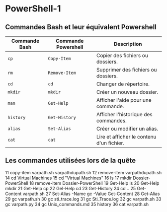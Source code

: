 # PowerShell-1

## Commandes Bash et leur équivalent Powershell

| **Commande Bash** | **Commande Powershell** | **Description**                  |
|--------------------|--------------------------|----------------------------------|
| `cp`              | `Copy-Item`             | Copier des fichiers ou dossiers. |
| `rm`              | `Remove-Item`           | Supprimer des fichiers ou dossiers. |
| `cd`              | `cd`                    | Changer de répertoire.           |
| `mkdir`           | `mkdir`                 | Créer un nouveau dossier. |
| `man`             | `Get-Help`              | Afficher l'aide pour une commande. |
| `history`         | `Get-History`           | Afficher l'historique des commandes. |
| `alias`           | `Set-Alias`             | Créer ou modifier un alias.      |
| `cat`             | `cat`                   | Lire et afficher le contenu d'un fichier. |

## Les commandes utilisées lors de la quête

  11 copy-item varpath.sh varpathdupath.sh
  12 remove-item varpathdupath.sh
  14 cd Virtual Machines
  15 cd "Virtual Machines"
  16 ls
  17 mkdir Dossier-PowerShell
  18 remove-item Dossier-PowerShell
  19 Get-Help ls
  20 Get-Help mkdir
  21 Get-Help cp
  22 Gel-Help cd
  23 Get-History
  24 cd ..
  25 Get-Content varpath.sh
  27 Set-Alias -Name gc -Value Get-Content
  28 Get-Alias
  29 gc varpath.sh
  30 gc sti_trace.log
  31 gc Sti_Trace.log
  32 gc varpath.sh
  33 gc varpath.py
  34 gc Unix_commands.md
  35 history
  36 cat varpath.sh
